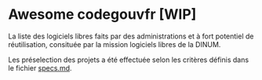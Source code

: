 # Awesome codegouvfr [WIP]

La liste des logiciels libres faits par des administrations et à fort potentiel de réutilisation, consituée par la mission logiciels libres de la DINUM.

Les préselection des projets a été effectuée selon les critères définis dans le fichier [specs.md](specs.md).